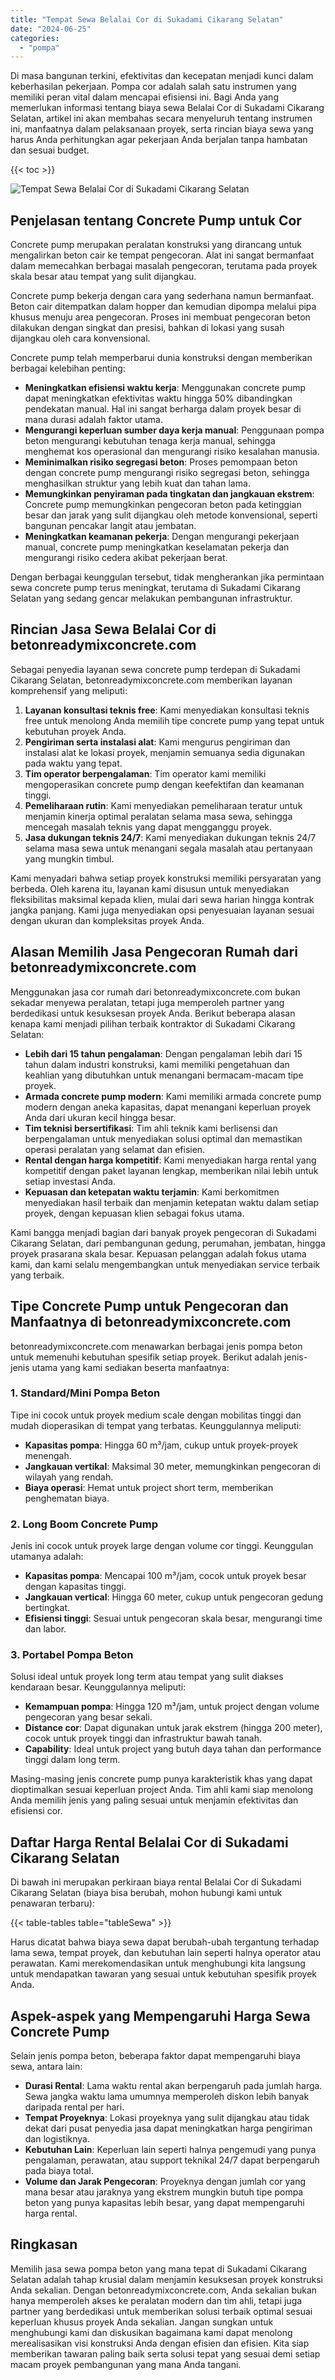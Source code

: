 ```yaml
---
title: "Tempat Sewa Belalai Cor di Sukadami Cikarang Selatan"
date: "2024-06-25"
categories: 
  - "pompa"
---
```


Di masa bangunan terkini, efektivitas dan kecepatan menjadi kunci dalam keberhasilan pekerjaan. Pompa cor adalah salah satu instrumen yang memiliki peran vital dalam mencapai efisiensi ini. Bagi Anda yang memerlukan informasi tentang biaya sewa Belalai Cor di Sukadami Cikarang Selatan, artikel ini akan membahas secara menyeluruh tentang instrumen ini, manfaatnya dalam pelaksanaan proyek, serta rincian biaya sewa yang harus Anda perhitungkan agar pekerjaan Anda berjalan tanpa hambatan dan sesuai budget.

{{< toc >}}

![Tempat Sewa Belalai Cor di Sukadami Cikarang Selatan](https://betoncor8.github.io/pump/concrete-pump%20(19).png)

## Penjelasan tentang Concrete Pump untuk Cor

Concrete pump merupakan peralatan konstruksi yang dirancang untuk mengalirkan beton cair ke tempat pengecoran. Alat ini sangat bermanfaat dalam memecahkan berbagai masalah pengecoran, terutama pada proyek skala besar atau tempat yang sulit dijangkau.

Concrete pump bekerja dengan cara yang sederhana namun bermanfaat. Beton cair ditempatkan dalam hopper dan kemudian dipompa melalui pipa khusus menuju area pengecoran. Proses ini membuat pengecoran beton dilakukan dengan singkat dan presisi, bahkan di lokasi yang susah dijangkau oleh cara konvensional.

Concrete pump telah memperbarui dunia konstruksi dengan memberikan berbagai kelebihan penting:

- **Meningkatkan efisiensi waktu kerja**: Menggunakan concrete pump dapat meningkatkan efektivitas waktu hingga 50% dibandingkan pendekatan manual. Hal ini sangat berharga dalam proyek besar di mana durasi adalah faktor utama.
- **Mengurangi keperluan sumber daya kerja manual**: Penggunaan pompa beton mengurangi kebutuhan tenaga kerja manual, sehingga menghemat kos operasional dan mengurangi risiko kesalahan manusia.
- **Meminimalkan risiko segregasi beton**: Proses pemompaan beton dengan concrete pump mengurangi risiko segregasi beton, sehingga menghasilkan struktur yang lebih kuat dan tahan lama.
- **Memungkinkan penyiraman pada tingkatan dan jangkauan ekstrem**: Concrete pump memungkinkan pengecoran beton pada ketinggian besar dan jarak yang sulit dijangkau oleh metode konvensional, seperti bangunan pencakar langit atau jembatan.
- **Meningkatkan keamanan pekerja**: Dengan mengurangi pekerjaan manual, concrete pump meningkatkan keselamatan pekerja dan mengurangi risiko cedera akibat pekerjaan berat.

Dengan berbagai keunggulan tersebut, tidak mengherankan jika permintaan sewa concrete pump terus meningkat, terutama di Sukadami Cikarang Selatan yang sedang gencar melakukan pembangunan infrastruktur.

## Rincian Jasa Sewa Belalai Cor di betonreadymixconcrete.com

Sebagai penyedia layanan sewa concrete pump terdepan di Sukadami Cikarang Selatan, betonreadymixconcrete.com memberikan layanan komprehensif yang meliputi:

1. **Layanan konsultasi teknis free**: Kami menyediakan konsultasi teknis free untuk menolong Anda memilih tipe concrete pump yang tepat untuk kebutuhan proyek Anda.
2. **Pengiriman serta instalasi alat**: Kami mengurus pengiriman dan instalasi alat ke lokasi proyek, menjamin semuanya sedia digunakan pada waktu yang tepat.
3. **Tim operator berpengalaman**: Tim operator kami memiliki mengoperasikan concrete pump dengan keefektifan dan keamanan tinggi.
4. **Pemeliharaan rutin**: Kami menyediakan pemeliharaan teratur untuk menjamin kinerja optimal peralatan selama masa sewa, sehingga mencegah masalah teknis yang dapat mengganggu proyek.
5. **Jasa dukungan teknis 24/7**: Kami menyediakan dukungan teknis 24/7 selama masa sewa untuk menangani segala masalah atau pertanyaan yang mungkin timbul.

Kami menyadari bahwa setiap proyek konstruksi memiliki persyaratan yang berbeda. Oleh karena itu, layanan kami disusun untuk menyediakan fleksibilitas maksimal kepada klien, mulai dari sewa harian hingga kontrak jangka panjang. Kami juga menyediakan opsi penyesuaian layanan sesuai dengan ukuran dan kompleksitas proyek Anda.

## Alasan Memilih Jasa Pengecoran Rumah dari betonreadymixconcrete.com

Menggunakan jasa cor rumah dari betonreadymixconcrete.com bukan sekadar menyewa peralatan, tetapi juga memperoleh partner yang berdedikasi untuk kesuksesan proyek Anda. Berikut beberapa alasan kenapa kami menjadi pilihan terbaik kontraktor di Sukadami Cikarang Selatan:

- **Lebih dari 15 tahun pengalaman**: Dengan pengalaman lebih dari 15 tahun dalam industri konstruksi, kami memiliki pengetahuan dan keahlian yang dibutuhkan untuk menangani bermacam-macam tipe proyek.
- **Armada concrete pump modern**: Kami memiliki armada concrete pump modern dengan aneka kapasitas, dapat menangani keperluan proyek Anda dari ukuran kecil hingga besar.
- **Tim teknisi bersertifikasi**: Tim ahli teknik kami berlisensi dan berpengalaman untuk menyediakan solusi optimal dan memastikan operasi peralatan yang selamat dan efisien.
- **Rental dengan harga kompetitif**: Kami menyediakan harga rental yang kompetitif dengan paket layanan lengkap, memberikan nilai lebih untuk setiap investasi Anda.
- **Kepuasan dan ketepatan waktu terjamin**: Kami berkomitmen menyediakan hasil terbaik dan menjamin ketepatan waktu dalam setiap proyek, dengan kepuasan klien sebagai fokus utama.

Kami bangga menjadi bagian dari banyak proyek pengecoran di Sukadami Cikarang Selatan, dari pembangunan gedung, perumahan, jembatan, hingga proyek prasarana skala besar. Kepuasan pelanggan adalah fokus utama kami, dan kami selalu mengembangkan untuk menyediakan service terbaik yang terbaik.

## Tipe Concrete Pump untuk Pengecoran dan Manfaatnya di betonreadymixconcrete.com

betonreadymixconcrete.com menawarkan berbagai jenis pompa beton untuk memenuhi kebutuhan spesifik setiap proyek. Berikut adalah jenis-jenis utama yang kami sediakan beserta manfaatnya:

### 1\. Standard/Mini Pompa Beton

Tipe ini cocok untuk proyek medium scale dengan mobilitas tinggi dan mudah dioperasikan di tempat yang terbatas. Keunggulannya meliputi:

- **Kapasitas pompa**: Hingga 60 m³/jam, cukup untuk proyek-proyek menengah.
- **Jangkauan vertikal**: Maksimal 30 meter, memungkinkan pengecoran di wilayah yang rendah.
- **Biaya operasi**: Hemat untuk project short term, memberikan penghematan biaya.

### 2\. Long Boom Concrete Pump

Jenis ini cocok untuk proyek large dengan volume cor tinggi. Keunggulan utamanya adalah:

- **Kapasitas pompa**: Mencapai 100 m³/jam, cocok untuk proyek besar dengan kapasitas tinggi.
- **Jangkauan vertical**: Hingga 60 meter, cukup untuk pengecoran gedung bertingkat.
- **Efisiensi tinggi**: Sesuai untuk pengecoran skala besar, mengurangi time dan labor.

### 3\. Portabel Pompa Beton

Solusi ideal untuk proyek long term atau tempat yang sulit diakses kendaraan besar. Keunggulannya meliputi:

- **Kemampuan pompa**: Hingga 120 m³/jam, untuk project dengan volume pengecoran yang besar sekali.
- **Distance cor**: Dapat digunakan untuk jarak ekstrem (hingga 200 meter), cocok untuk proyek tinggi dan infrastruktur bawah tanah.
- **Capability**: Ideal untuk project yang butuh daya tahan dan performance tinggi dalam long term.

Masing-masing jenis concrete pump punya karakteristik khas yang dapat dioptimalkan sesuai keperluan project Anda. Tim ahli kami siap menolong Anda memilih jenis yang paling sesuai untuk menjamin efektivitas dan efisiensi cor.

## Daftar Harga Rental Belalai Cor di Sukadami Cikarang Selatan

Di bawah ini merupakan perkiraan biaya rental Belalai Cor di Sukadami Cikarang Selatan (biaya bisa berubah, mohon hubungi kami untuk penawaran terbaru):

{{< table-tables table="tableSewa" >}}

Harus dicatat bahwa biaya sewa dapat berubah-ubah tergantung terhadap lama sewa, tempat proyek, dan kebutuhan lain seperti halnya operator atau perawatan. Kami merekomendasikan untuk menghubungi kita langsung untuk mendapatkan tawaran yang sesuai untuk kebutuhan spesifik proyek Anda.

## Aspek-aspek yang Mempengaruhi Harga Sewa Concrete Pump

Selain jenis pompa beton, beberapa faktor dapat mempengaruhi biaya sewa, antara lain:

- **Durasi Rental**: Lama waktu rental akan berpengaruh pada jumlah harga. Sewa jangka waktu lama umumnya memperoleh diskon lebih banyak daripada rental per hari.
- **Tempat Proyeknya**: Lokasi proyeknya yang sulit dijangkau atau tidak dekat dari pusat penyedia jasa dapat meningkatkan harga pengiriman dan logistiknya.
- **Kebutuhan Lain**: Keperluan lain seperti halnya pengemudi yang punya pengalaman, perawatan, atau support teknikal 24/7 dapat berpengaruh pada biaya total.
- **Volume dan Jarak Pengecoran**: Proyeknya dengan jumlah cor yang mana besar atau jaraknya yang ekstrem mungkin butuh tipe pompa beton yang punya kapasitas lebih besar, yang dapat mempengaruhi harga rental.

## Ringkasan

Memilih jasa sewa pompa beton yang mana tepat di Sukadami Cikarang Selatan adalah tahap krusial dalam menjamin kesuksesan proyek konstruksi Anda sekalian. Dengan betonreadymixconcrete.com, Anda sekalian bukan hanya memperoleh akses ke peralatan modern dan tim ahli, tetapi juga partner yang berdedikasi untuk memberikan solusi terbaik optimal sesuai keperluan khusus proyek Anda sekalian. Jangan sungkan untuk menghubungi kami dan diskusikan bagaimana kami dapat menolong merealisasikan visi konstruksi Anda dengan efisien dan efisien. Kita siap memberikan tawaran paling baik serta solusi tepat yang sesuai demi setiap macam proyek pembangunan yang mana Anda tangani.
